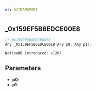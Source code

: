 ```yaml
---
ns: AITRANSPORT
---
```

## _0x159EF5B6EDCE00E8

```c
// 0x159EF5B6EDCE00E8
Any _0x159EF5B6EDCE00E8(Any p0, Any p1);
```

```
NativeDB Introduced: v1207
```

## Parameters
* **p0**:
* **p1**:
